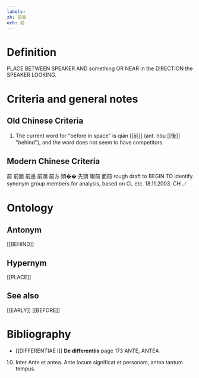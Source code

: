 ```yaml
---
labels: 
zh: 前面
och: 前
---
```


# Definition
PLACE BETWEEN SPEAKER AND something OR NEAR in the DIRECTION the SPEAKER LOOKING.
# Criteria and general notes
## Old Chinese Criteria
1. The current word for "before in space" is qián [[前]] (ant. hòu [[後]] "behind"), and the word does not seem to have competitors.
## Modern Chinese Criteria
前
前面
前邊
前頭
前方
頭��
先頭
眼前
面前
rough draft to BEGIN TO identify synonym group members for analysis, based on CL etc. 18.11.2003. CH ／
# Ontology

## Antonym
[[BEHIND]]
## Hypernym
[[PLACE]]
## See also
[[EARLY]]
[[BEFORE]]
# Bibliography
- [[DIFFERENTIAE I]]
**De differentiis** page 173
ANTE, ANTEA
10. Inter Ante et antea. Ante locum significat et personam, antea tantum tempus.